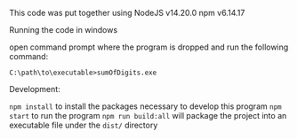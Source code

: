 This code was put together using
  NodeJS v14.20.0
  npm v6.14.17


Running the code in windows

open command prompt where the program is dropped and run the following command:

`C:\path\to\executable>sumOfDigits.exe`

Development:

`npm install` to install the packages necessary to develop this program
`npm start` to run the program
`npm run build:all` will package the project into an executable file under the `dist/` directory
